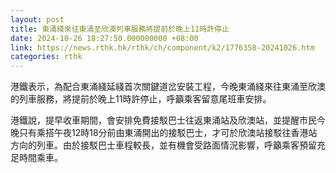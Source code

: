 ```yaml
---
layout: post
title: 東涌綫來往東涌至欣澳列車服務將提前於晚上11時許停止
date: 2024-10-26 18:27:50.000000000 +08:00
link: https://news.rthk.hk/rthk/ch/component/k2/1776358-20241026.htm
categories: rthk
---
```


港鐵表示，為配合東涌綫延綫首次關鍵道岔安裝工程，今晚東涌綫來往東涌至欣澳的列車服務，將提前於晚上11時許停止，呼籲乘客留意尾班車安排。

港鐵說，提早收車期間，會安排免費接駁巴士往返東涌站及欣澳站，並提醒市民今晚只有乘搭午夜12時18分前由東涌開出的接駁巴士，才可於欣澳站接駁往香港站方向的列車。由於接駁巴士車程較長，並有機會受路面情況影響，呼籲乘客預留充足時間乘車。
